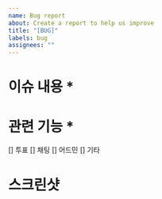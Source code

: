 ```yaml
---
name: Bug report
about: Create a report to help us improve
title: "[BUG]"
labels: bug
assignees: ""
---
```


# 이슈 내용 \*

<!-- 이슈가 발생하는 상황과 이슈의 내용을 자세히 설명해주세요 -->

# 관련 기능 \*

[] 투표
[] 채팅
[] 어드민
[] 기타

# 스크린샷
